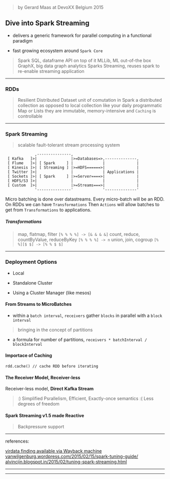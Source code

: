 
> by Gerard Maas
> at DevoXX Belgium 2015

## Dive into Spark Streaming

* delivers a generic framework for parallel computing in a functional paradigm

* fast growing ecosystem around `Spark Core`
> Spark SQL, dataframe API on top of it
> MLLib, ML out-of-the box
> GraphX, big data graph analytics
> Sparks Streaming, reuses spark to re-enable streaming application

---

### RDDs
> Resilient Distributed Dataset
> unit of comutation in Spark
> a distributed collection as opposed to local collection like your daily programmatic Map or Lists
> they are immutable, memory-intensive and `Caching` is controllable

---

### Spark Streaming

> scalable fault-tolerant stream processing system

```
             ,---------------,
 [ Kafka   ]>|               |>=Databases=>,--------------,
 [ Flume   ]>| [ Spark     ] |             |              |
 [ Kinesis ]>| [ Streaming ] |>=HDFS======>|              |
 [ Twitter ]>|               |             | Applications |
 [ Sockets ]>| [ Spark     ] |>=Server====>|              |
 [ HDFS/S3 ]>|               |             |              |
 [ Custom  ]>|               |>=Streams===>|              |
             '---------------'             '--------------'

```

Micro batching is done over datastreams.
Every micro-batch will be an RDD.
On RDDs we can have `Transformations`
Then `Actions` will allow batches to get from `Transformations` to applications.


##### Transformations

> map, flatmap, filter `[% % % %] -> [& & & &]`
> count, reduce, countByValue, reduceByKey `[% % % %] -> n`
> union, join, cogroup `[% %][$ $] -> [% % $ $]`

---

### Deployment Options

* Local

* Standalone Cluster

* Using a Cluster Manager (like mesos)


#### From Streams to MicroBatches

* within a `batch interval`, `receivers` gather `blocks` in parallel with a `block interval`
> bringing in the concept of partitions

* a formula for number of partitions, `receivers * batchInterval / blockInterval`


#### Importace of Caching

```
rdd.cache() // cache RDD before iterating
```


#### The Receiver Model, Receiver-less

Receiver-less model, **Direct Kafka Stream**

> :) Simplified Psrallelism, Efficient, Exactly-once semantics
> :( Less degrees of freedom


#### Spark Streaming v1.5 made Reactive

> Backpressure support

---

references:

[virdata finding available via Wayback machine](https://web.archive.org/web/20160226161501/http://www.virdata.com/tuning-spark/)
[vanwilgenburg.wordpress.com/2015/02/15/spark-tuning-guide/](https://vanwilgenburg.wordpress.com/2015/02/15/spark-tuning-guide/)
[alvincjin.blogspot.in/2015/02/tuning-spark-streaming.html](http://alvincjin.blogspot.in/2015/02/tuning-spark-streaming.html)

---
---
